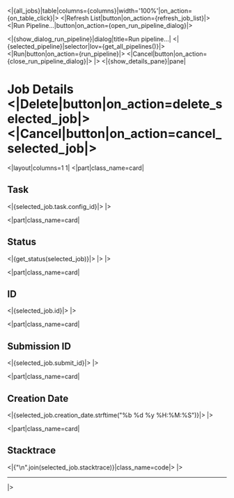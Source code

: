 <|{all_jobs}|table|columns={columns}|width='100%'|on_action={on_table_click}|>
<|Refresh List|button|on_action={refresh_job_list}|>
<|Run Pipeline...|button|on_action={open_run_pipeline_dialog}|>

<|{show_dialog_run_pipeline}|dialog|title=Run pipeline...|
<|{selected_pipeline}|selector|lov={get_all_pipelines()}|>
<|Run|button|on_action={run_pipeline}|>
<|Cancel|button|on_action={close_run_pipeline_dialog}|>
|>
<|{show_details_pane}|pane|

# Job Details <|Delete|button|on_action=delete_selected_job|> <|Cancel|button|on_action=cancel_selected_job|>

<|layout|columns=1 1|
<|part|class_name=card|
## Task
<|{selected_job.task.config_id}|>
|>

<|part|class_name=card|
## Status
<|{get_status(selected_job)}|>
|>
|>

<|part|class_name=card|
## ID
<|{selected_job.id}|>
|>

<|part|class_name=card|
## Submission ID
<|{selected_job.submit_id}|>
|>

<|part|class_name=card|
## Creation Date
<|{selected_job.creation_date.strftime("%b %d %y %H:%M:%S")}|>
|>

<|part|class_name=card|
## Stacktrace
<|{"\n".join(selected_job.stacktrace)}|class_name=code|>
|>

----


|>
